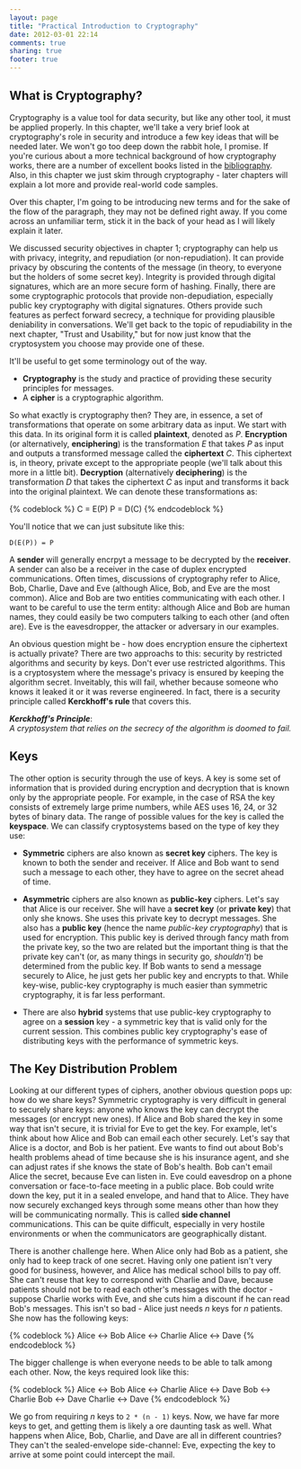 ```yaml
---
layout: page
title: "Practical Introduction to Cryptography"
date: 2012-03-01 22:14
comments: true
sharing: true
footer: true
---
```


<!-- rewrite of chapter 2, started on the flight from Amsterdam back to
     Africa. 

     Notes:
	* what it does
	* what it doesn't do
	* keys
	  * something you know, have, are
	* padding
	* hashes

-->

## What is Cryptography?
Cryptography is a value tool for data security, but like any other tool, it must
be applied properly. In this chapter, we'll take a very brief look at
cryptography's role in security and introduce a few key ideas that will be needed
later. We won't go too deep down the rabbit hole, I promise. If you're curious
about a more technical background of how cryptography works, there are a number
of excellent books listed in the [bibliography](/book/bibliography). Also, in
this chapter we just skim through cryptography - later chapters will explain a
lot more and provide real-world code samples.

Over this chapter, I'm going to be introducing new terms and for the sake
of the flow of the paragraph, they may not be defined right away. If you come
across an unfamiliar term, stick it in the back of your head as I will likely
explain it later.

We discussed security objectives in chapter 1; cryptography can help us with
privacy, integrity, and repudiation (or non-repudiation). It can provide
privacy by obscuring the contents of the message (in theory, to everyone but
the holders of some secret key). Integrity is provided through digital 
signatures, which are an more secure form of hashing. Finally, there are some
cryptographic protocols that provide non-depudiation, especially public key
cryptography with digital signatures. Others provide such features as
perfect forward secrecy, a technique for providing plausible deniability in
conversations. We'll get back to the topic of repudiability in the next chapter,
"Trust and Usability," but for now just know that the cryptosystem you choose
may provide one of these. 

It'll be useful to get some terminology out of the way.

* **Cryptography** is the study and practice of providing these security
principles for messages.
* A **cipher** is a cryptographic algorithm.

So what exactly is cryptography then? They are, in essence, a set of 
transformations that operate on some arbitrary data as input. We start with this
data. In its original form it is called **plaintext**, denoted as *P*. 
**Encryption** (or alternatively, **enciphering**) is the transformation *E*
that takes *P* as input and outputs a transformed message called the 
**ciphertext** *C*. This ciphertext is, in theory, private except to the 
appropriate people (we'll talk about this more in a little bit). **Decryption**
(alternatively **deciphering**) is the transformation *D* that takes the ciphertext
*C* as input and transforms it back into the original plaintext. We can denote 
these transformations as:

{% codeblock %}
C = E(P)
P = D(C)
{% endcodeblock %}

You'll notice that we can just subsitute like this:
```
D(E(P)) = P
```

A **sender** will generally encrpyt a message to be decrypted by the
**receiver**. A sender can also be a receiver in the case of duplex 
encrypted communications. Often times, discussions of cryptography refer to
Alice, Bob, Charlie, Dave and Eve (although Alice, Bob, and Eve are the most
common). Alice and Bob are two entities communicating with each other. I want
to be careful to use the term entity: although Alice and Bob are human
names, they could easily be two computers talking to each other (and often are).
Eve is the eavesdropper, the attacker or adversary in our examples. 

An obvious question might be - how does encryption ensure the ciphertext is
actually private? There are two approachs to this: security by restricted
algorithms and security by keys. Don't ever use restricted algorithms. This
is a cryptosystem where the message's privacy is ensured by keeping the
algorithm secret. Inveitably, this will fail, whether because someone who
knows it leaked it or it was reverse engineered. In fact, there is a security
principle called **Kerckhoff's rule** that covers this.

<!-- TODO: look it up for reals -->
***Kerckhoff's Principle***:<br />
*A cryptosystem that relies on the secrecy of the algorithm is doomed to fail.*

## Keys

The other option is security through the use of keys. A key is some set of 
information that is provided during encryption and decryption that is known 
only by the appropriate people. For example, in the case of RSA the key consists
of extremely large prime numbers, while AES uses 16, 24, or 32 bytes of binary 
data. The range of possible values for the key is called the **keyspace**. We 
can classify cryptosystems based on the type of key they use:

* **Symmetric** ciphers are also known as **secret key** ciphers. The key is
known to both the sender and receiver. If Alice and Bob want to send such a
message to each other, they have to agree on the secret ahead of time.

* **Asymmetric** ciphers are also known as **public-key** ciphers. Let's say
that Alice is our receiver. She will have a **secret key** (or **private key**)
that only she knows. She uses this private key to decrypt messages. She also
has a **public key** (hence the name *public-key cryptography*) that is used
for encryption. This public key is derived through fancy math from the private
key, so the two are related but the important thing is that the private key
can't (or, as many things in security go, *shouldn't*) be determined from the
public key. If Bob wants to send a message securely to Alice, he just gets her
public key and encrypts to that. While key-wise, public-key cryptography is much
easier than symmetric cryptography, it is far less performant.

* There are also **hybrid** systems that use public-key cryptography to agree
on a **session** key - a symmetric key that is valid only for the current
session. This combines public key cryptography's ease of distributing keys with
the performance of symmetric keys.

## The Key Distribution Problem
Looking at our different types of ciphers, another obvious question pops up:
how do we share keys? Symmetric cryptography is very difficult in general to 
securely share keys: anyone who knows the key can decrypt the messages (or
encrypt new ones). If Alice and Bob shared the key in some way that isn't 
secure, it is trivial for Eve to get the key. For example, let's think about how
Alice and Bob can email each other securely. Let's say that Alice is a doctor,
and Bob is her patient. Eve wants to find out about Bob's health problems ahead
of time because she is his insurance agent, and she can adjust rates if she
knows the state of Bob's health. Bob can't email Alice the secret, because Eve
can listen in. Eve could eavesdrop on a phone conversation or face-to-face meeting
in a public place. Bob could write down the key, put it in a sealed envelope,
and hand that to Alice. They have now securely exchanged keys through some means
other than how they will be communicating normally. This is called **side 
channel** communications. This can be quite difficult, especially in very hostile
environments or when the communicators are geographically distant.

There is another challenge here. When Alice only had Bob as a patient, she only
had to keep track of one secret. Having only one patient isn't very good for
business, however, and Alice has medical school bills to pay off. She can't reuse
that key to correspond with Charlie and Dave, because patients should not be
to read each other's messages with the doctor - suppose Charlie works with Eve,
and she cuts him a discount if he can read Bob's messages. This isn't so bad -
Alice just needs *n* keys for *n* patients. She now has the following keys:

{% codeblock %}
Alice <-> Bob
Alice <-> Charlie
Alice <-> Dave
{% endcodeblock %}

The bigger challenge is when everyone needs to be able to talk among each other.
Now, the keys required look like this:

{% codeblock %}
Alice <-> Bob
Alice <-> Charlie
Alice <-> Dave
Bob <-> Charlie
Bob <-> Dave
Charlie <-> Dave
{% endcodeblock %}

<!-- TODO: look this up for reals -->
We go from requiring *n* keys to `2 * (n - 1)` keys. Now, we have far more keys
to get, and getting them is likely a ore daunting task as well. What happens
when Alice, Bob, Charlie, and Dave are all in different countries? They can't
the sealed-envelope side-channel: Eve, expecting the key to arrive at some point
could intercept the mail.